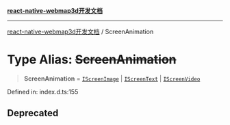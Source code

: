 [**react-native-webmap3d开发文档**](../README.md)

***

[react-native-webmap3d开发文档](../globals.md) / ScreenAnimation

# Type Alias: ~~ScreenAnimation~~

> **ScreenAnimation** = [`IScreenImage`](../interfaces/IScreenImage.md) \| [`IScreenText`](../interfaces/IScreenText.md) \| [`IScreenVideo`](../interfaces/IScreenVideo.md)

Defined in: index.d.ts:155

## Deprecated
